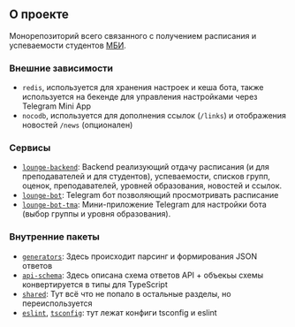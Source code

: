 ## О проекте

Монорепозиторий всего связанного с получением расписания и успеваемости студентов [МБИ](https://ibispb.ru).

### Внешние зависимости

- `redis`, используется для хранения настроек и кеша бота, также используется на бекенде для управления настройками через Telegram Mini App
- `nocodb`, используется для дополнения ссылок (`/links`) и отображения новостей `/news` (опционален)

### Сервисы

- [`lounge-backend`](/apps/lounge-backend/README.md):
  Backend реализующий отдачу расписания (и для преподавателей и для студентов), успеваемости, списков групп, оценок, преподавателей, уровней образования, новостей и ссылок.
- [`lounge-bot`](/apps/lounge-bot/README.md):
  Telegram бот позволяющий просмотривать расписание
- [`lounge-bot-tma`](/apps/lounge-bot-tma/README.md):
  Мини-приложение Telegram для настройки бота (выбор группы и уровня образования).

### Внутренние пакеты

- [`generators`](/packages/generators/):
  Здесь происходит парсинг и формирования JSON ответов
- [`api-schema`](/packages/api-schema/):
  Здесь описана схема ответов API + объекьы схемы конвертируется в типы для TypeScript
- [`shared`](/packages/shared/):
  Тут всё что не попало в остальные разделы, но переиспользуется
- [`eslint`](/packages/eslint/), [`tsconfig`](/packages/tsconfig/): тут лежат конфиги tsconfig и eslint
